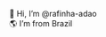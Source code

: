 
👋 Hi, I’m @rafinha-adao
<br>
🌎 I’m from Brazil
<br>

<!---
rafinha-adao/rafinha-adao is a ✨ special ✨ repository because its `README.md` (this file) appears on your GitHub profile.
You can click the Preview link to take a look at your changes.
--->
